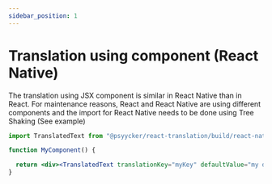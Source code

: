 ```yaml
---
sidebar_position: 1
---
```


# Translation using component (React Native)

The translation using JSX component is similar in React Native than in React.
For maintenance reasons, React and React Native are using different components and the import for React Native
needs to be done using Tree Shaking (See example)

```jsx
import TranslatedText from "@psyycker/react-translation/build/react-native/translated-text";

function MyComponent() {

  return <div><TranslatedText translationKey="myKey" defaultValue="my default value"/></div>
}
```
